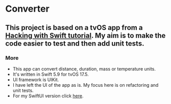 # Converter

## This project is based on a tvOS app from a [Hacking with Swift tutorial](https://www.hackingwithswift.com/articles/110/build-a-unit-converter-for-tvos). My aim is to make the code easier to test and then add unit tests.

### More
- This app can convert distance, duration, mass or temperature units. 
- It's written in Swift 5.9 for tvOS 17.5.
- UI framework is UIKit. 
- I have left the UI of the app as is. My focus here is on refactoring and unit tests.
- For my SwiftUI version click [here](https://github.com/steven-hill/Converter-SwiftUI-version-).
